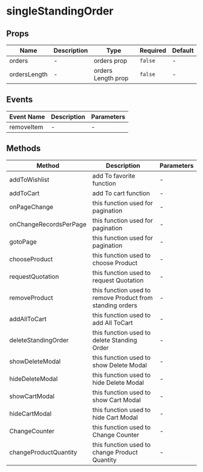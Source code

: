 # singleStandingOrder

## Props

<!-- @vuese:singleStandingOrder:props:start -->
|Name|Description|Type|Required|Default|
|---|---|---|---|---|
|orders|-|orders prop|`false`|-|
|ordersLength|-|orders Length prop|`false`|-|

<!-- @vuese:singleStandingOrder:props:end -->


## Events

<!-- @vuese:singleStandingOrder:events:start -->
|Event Name|Description|Parameters|
|---|---|---|
|removeItem|-|-|

<!-- @vuese:singleStandingOrder:events:end -->


## Methods

<!-- @vuese:singleStandingOrder:methods:start -->
|Method|Description|Parameters|
|---|---|---|
|addToWishlist|add To favorite function|-|
|addToCart|add To cart function|-|
|onPageChange|this function used for pagination|-|
|onChangeRecordsPerPage|this function used for pagination|-|
|gotoPage|this function used for pagination|-|
|chooseProduct|this function used to choose Product|-|
|requestQuotation|this function used to request Quotation|-|
|removeProduct|this function used to remove Product from standing orders|-|
|addAllToCart|this function used to add All ToCart|-|
|deleteStandingOrder|this function used to delete Standing Order|-|
|showDeleteModal|this function used to show Delete Modal|-|
|hideDeleteModal|this function used to hide Delete Modal|-|
|showCartModal|this function used to show Cart Modal|-|
|hideCartModal|this function used to hide Cart Modal|-|
|ChangeCounter|this function used to Change Counter|-|
|changeProductQuantity|this function used to change Product Quantity|-|

<!-- @vuese:singleStandingOrder:methods:end -->


